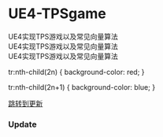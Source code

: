 # UE4-TPSgame
UE4实现TPS游戏以及常见向量算法  
UE4实现TPS游戏以及常见向量算法  
UE4实现TPS游戏以及常见向量算法  

tr:nth-child(2n) {
  background-color: red;
}


tr:nth-child(2n+1) {
  background-color: blue;
}

[跳转到更新](#Update)


### Update
